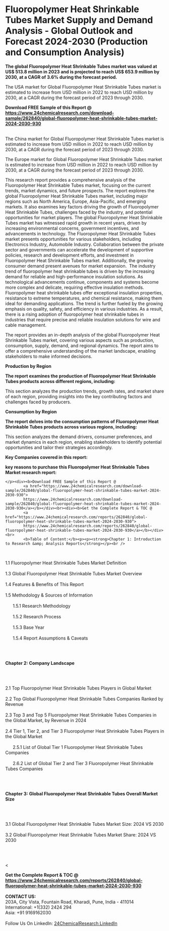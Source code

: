 <h1>Fluoropolymer Heat Shrinkable Tubes Market Supply and Demand Analysis - Global Outlook and Forecast 2024-2030 (Production and Consumption Analysis)</h1><p><strong>The global Fluoropolymer Heat Shrinkable Tubes market was valued at US$ 513.8 million in 2023 and is projected to reach US$ 653.9 million by 2030, at a CAGR of 3.6% during the forecast period.</strong></p><p>
</p><p>The USA market for Global Fluoropolymer Heat Shrinkable Tubes market is estimated to increase from USD million in 2022 to reach USD million by 2030, at a CAGR during the forecast period of 2023 through 2030.</p><div><b>Download FREE Sample of this Report @ 
            <a href="https://www.24chemicalresearch.com/download-sample/262840/global-fluoropolymer-heat-shrinkable-tubes-market-2024-2030-930">
            https://www.24chemicalresearch.com/download-sample/262840/global-fluoropolymer-heat-shrinkable-tubes-market-2024-2030-930</a></b></div><br><p>
</p><p>The China market for Global Fluoropolymer Heat Shrinkable Tubes market is estimated to increase from USD million in 2022 to reach USD million by 2030, at a CAGR during the forecast period of 2023 through 2030.</p><p>
</p><p>The Europe market for Global Fluoropolymer Heat Shrinkable Tubes market is estimated to increase from USD million in 2022 to reach USD million by 2030, at a CAGR during the forecast period of 2023 through 2030.</p><p>
</p><p>This research report provides a comprehensive analysis of the Fluoropolymer Heat Shrinkable Tubes market, focusing on the current trends, market dynamics, and future prospects. The report explores the global Fluoropolymer Heat Shrinkable Tubes market, including major regions such as North America, Europe, Asia-Pacific, and emerging markets. It also examines key factors driving the growth of Fluoropolymer Heat Shrinkable Tubes, challenges faced by the industry, and potential opportunities for market players. The global Fluoropolymer Heat Shrinkable Tubes market has witnessed rapid growth in recent years, driven by increasing environmental concerns, government incentives, and advancements in technology. The Fluoropolymer Heat Shrinkable Tubes market presents opportunities for various stakeholders, including Electronics Industry, Automobile Industry. Collaboration between the private sector and governments can accelerate the development of supportive policies, research and development efforts, and investment in Fluoropolymer Heat Shrinkable Tubes market. Additionally, the growing consumer demand present avenues for market expansion.  The industry trend of fluoropolymer heat shrinkable tubes is driven by the increasing demand for reliable and high-performance insulation solutions. As technological advancements continue, components and systems become more complex and delicate, requiring effective insulation methods. Fluoropolymer heat shrinkable tubes offer exceptional insulation properties, resistance to extreme temperatures, and chemical resistance, making them ideal for demanding applications. The trend is further fueled by the growing emphasis on quality, safety, and efficiency in various industries. As a result, there is a rising adoption of fluoropolymer heat shrinkable tubes in industries that require precise and reliable insulation solutions for wire and cable management.</p><p>
</p><p>The report provides an in-depth analysis of the global Fluoropolymer Heat Shrinkable Tubes market, covering various aspects such as production, consumption, supply, demand, and regional dynamics. The report aims to offer a comprehensive understanding of the market landscape, enabling stakeholders to make informed decisions.</p><p>
</p><p><strong>Production by Region</strong></p><p>
</p><p><strong>The report examines the production of Fluoropolymer Heat Shrinkable Tubes products across different regions, including:</strong></p><p>
</p><p>
</p><p>This section analyzes the production trends, growth rates, and market share of each region, providing insights into the key contributing factors and challenges faced by producers.</p><p>
</p><p><strong>Consumption by Region</strong></p><p>
</p><p><strong>The report delves into the consumption patterns of Fluoropolymer Heat Shrinkable Tubes products across various regions, including:</strong></p><p>
</p><p>
</p><p>This section analyzes the demand drivers, consumer preferences, and market dynamics in each region, enabling stakeholders to identify potential opportunities and tailor their strategies accordingly.</p><p>
<strong>Key Companies covered in this report:</strong></p><p>
</p><p>
</p><p><strong>key reasons to purchase this Fluoropolymer Heat Shrinkable Tubes Market research report:</strong></p><p>

	</p><div><b>Download FREE Sample of this Report @ 
            <a href="https://www.24chemicalresearch.com/download-sample/262840/global-fluoropolymer-heat-shrinkable-tubes-market-2024-2030-930">
            https://www.24chemicalresearch.com/download-sample/262840/global-fluoropolymer-heat-shrinkable-tubes-market-2024-2030-930</a></b></div><br><div><b>Get the Complete Report & TOC @ 
            <a href="https://www.24chemicalresearch.com/reports/262840/global-fluoropolymer-heat-shrinkable-tubes-market-2024-2030-930">
            https://www.24chemicalresearch.com/reports/262840/global-fluoropolymer-heat-shrinkable-tubes-market-2024-2030-930</a></b></div><br>
            <b>Table of Content:</b><p><p><strong>Chapter 1: Introduction to Research &amp; Analysis Reports</strong></p><br />
<br />
<p>1.1 Fluoropolymer Heat Shrinkable Tubes Market Definition<br /><br />
1.3 Global Fluoropolymer Heat Shrinkable Tubes Market Overview<br /><br />
1.4 Features &amp; Benefits of This Report<br /><br />
1.5 Methodology &amp; Sources of Information<br /><br />
&nbsp;&nbsp;&nbsp;&nbsp;&nbsp; 1.5.1 Research Methodology<br /><br />
&nbsp;&nbsp;&nbsp;&nbsp;&nbsp; 1.5.2 Research Process<br /><br />
&nbsp;&nbsp;&nbsp;&nbsp;&nbsp; 1.5.3 Base Year<br /><br />
&nbsp;&nbsp;&nbsp;&nbsp;&nbsp; 1.5.4 Report Assumptions &amp; Caveats</p><br />
<br />
<p><strong>Chapter 2: Company Landscape</strong></p><br />
<br />
<p>2.1 Top Fluoropolymer Heat Shrinkable Tubes Players in Global Market<br /><br />
2.2 Top Global Fluoropolymer Heat Shrinkable Tubes Companies Ranked by Revenue<br /><br />
2.3 Top 3 and Top 5 Fluoropolymer Heat Shrinkable Tubes Companies in the Global Market, by Revenue in 2024<br /><br />
2.4 Tier 1, Tier 2, and Tier 3 Fluoropolymer Heat Shrinkable Tubes Players in the Global Market<br /><br />
&nbsp;&nbsp;&nbsp;&nbsp;&nbsp; 2.5.1 List of Global Tier 1 Fluoropolymer Heat Shrinkable Tubes Companies<br /><br />
&nbsp;&nbsp;&nbsp;&nbsp;&nbsp; 2.6.2 List of Global Tier 2 and Tier 3 Fluoropolymer Heat Shrinkable Tubes Companies</p><br />
<br />
<p><strong>Chapter 3: Global Fluoropolymer Heat Shrinkable Tubes Overall Market Size</strong></p><br />
<br />
<p>3.1 Global Fluoropolymer Heat Shrinkable Tubes Market Size: 2024 VS 2030<br /><br />
3.2 Global Fluoropolymer Heat Shrinkable Tubes Market Share: 2024 VS 2030</p><br />
<br />
<p><</p><div><b>Get the Complete Report & TOC @ 
            <a href="https://www.24chemicalresearch.com/reports/262840/global-fluoropolymer-heat-shrinkable-tubes-market-2024-2030-930">
            https://www.24chemicalresearch.com/reports/262840/global-fluoropolymer-heat-shrinkable-tubes-market-2024-2030-930</a></b></div><br><b>CONTACT US:</b><br>
            203A, City Vista, Fountain Road, Kharadi, Pune, India - 411014<br>
            International: +1(332) 2424 294<br>
            Asia: +91 9169162030 <br><br>
            Follow Us On LinkedIn: <a href="https://www.linkedin.com/company/24chemicalresearch/">24ChemicalResearch LinkedIn</a>